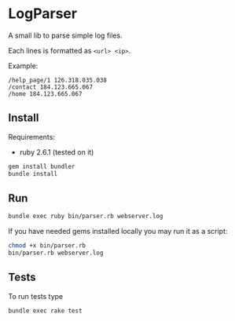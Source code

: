# LogParser

A small lib to parse simple log files.
 
Each lines is formatted as `<url> <ip>`.

Example:
```text
/help_page/1 126.318.035.038
/contact 184.123.665.067
/home 184.123.665.067
```

## Install

Requirements:
- ruby 2.6.1 (tested on it)

```bash
gem install bundler
bundle install
```

## Run

```bash
bundle exec ruby bin/parser.rb webserver.log
```

If you have needed gems installed locally you may run it as a script:
```bash
chmod +x bin/parser.rb
bin/parser.rb webserver.log
```

## Tests

To run tests type
```bash
bundle exec rake test
```